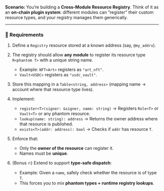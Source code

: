 **Scenario:**
You’re building a **Cross-Module Resource Registry**. Think of it as an **on-chain plugin system**: different modules can “register” their custom resource types, and your registry manages them generically.

---

### 📝 Requirements

1. Define a `Registry` resource stored at a known address (say, `@my_addrx`).

2. The registry should allow **any module** to register its resource type `R<phantom T>` with a unique string name.

   - Example: `NFT<Art>` registers as `"art_nft"`.
   - `Vault<USDC>` registers as `"usdc_vault"`.

3. Store this mapping in a `Table<string, address>` (mapping name → account where that resource type lives).

4. Implement:

   - `register<T>(signer: &signer, name: string)` → Registers `Role<T>` or `Vault<T>` or any phantom resource.
   - `lookup(name: string): address` → Returns the owner address where that resource is published.
   - `exists<T>(addr: address): bool` → Checks if `addr` has resource `T`.

5. Enforce that:

   - Only the **owner of the resource** can register it.
   - Names must be **unique**.

6. (Bonus 🔥) Extend to support **type-safe dispatch**:

   - Example: Given a `name`, safely check whether the resource is of type `T`.
   - This forces you to mix **phantom types + runtime registry lookups**.
